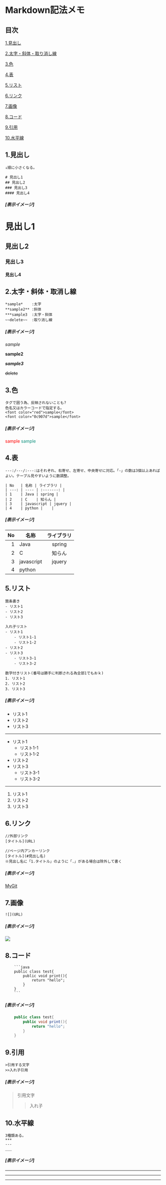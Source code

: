 # Markdown記法メモ 

## 目次 
[1.見出し](#1見出し) 

[2.太字・斜体・取り消し線](#2太字・斜体・取消し線) 

[3.色](#3色) 

[4.表](#4表) 

[5.リスト](#5リスト) 

[6.リンク](#6リンク) 

[7.画像](#7画像) 

[8.コード](#8コード) 

[9.引用](#9引用) 

[10.水平線](#10水平線) 

## 1.見出し 
```
↓順に小さくなる。

# 見出し1
## 見出し2
### 見出し3
#### 見出し4
```
##### [表示イメージ]
# 見出し1
## 見出し2
### 見出し3
#### 見出し4


## 2.太字・斜体・取消し線 
```
*sample*    :太字
**sample2** :斜体
***sample3  :太字・斜体
~~delete~~  :取り消し線
```
##### [表示イメージ] 
*sample*  

**sample2**  

***sample3***  

~~delete~~    


## 3.色 
```
タグで囲う為、反映されないことも?
色名又はカラーコードで指定する。
<font color="red">sample</font>
<font color="0c907d">sample</font>
``` 
##### [表示イメージ] 
<font color="red">sample</font>
<font color="0c907d">sample</font>

## 4.表 
```
---:/---/:---:はそれぞれ、右寄せ、左寄せ、中央寄せに対応。「-」の数は3個以上あればよい。テーブル見やすいように数調整。

| No   | 名称 | ライブラリ |
| ---: | ---- | :-------: |
| 1    | Java | spring |
| 2    | C    | 知らん |
| 3    | javascript | jquery |
| 4    | python |    |

```
##### [表示イメージ] 
| No   | 名称 | ライブラリ |
| ---: | ---- | :-------: |
| 1    | Java | spring |
| 2    | C    | 知らん |
| 3    | javascript | jquery |
| 4    | python |    |

## 5.リスト 
```
箇条書き
- リスト1
- リスト2
- リスト3

入れ子リスト
- リスト1
    - リスト1-1
    - リスト1-2
- リスト2
- リスト3
    - リスト3-1
    - リスト3-2

数字付きリスト(番号は勝手に判断される為全部1でもおｋ)
1. リスト1
2. リスト2
3. リスト3

```
##### [表示イメージ] 
- リスト1
- リスト2
- リスト3
---
- リスト1
    - リスト1-1
    - リスト1-2
- リスト2
- リスト3
    - リスト3-1
    - リスト3-2
---
1. リスト1
1. リスト2
1. リスト3

## 6.リンク 
```
//外部リンク
[タイトル](URL)

//ページ内アンカーリンク
[タイトル](#見出し名)
※見出し名に「1.タイトル」のように「.」がある場合は除外して書く
```
##### [表示イメージ] 
[MyGit](https://github.com/70ekanetugu/memo)

## 7.画像 
```
![](URL)
```
##### [表示イメージ] 
![](https://github.com/70ekanetugu/memo/sample)

## 8.コード 
```
    ```java
    public class test{
        public void print(){
            return "hello";
        }
    }
    ```
```
##### [表示イメージ] 
```java
    public class test{
        public void print(){
            return "hello";
        }
    }
```

## 9.引用
```
>引用する文字
>>入れ子引用

```
##### [表示イメージ] 
>引用文字
>>入れ子

## 10.水平線
```
3種類ある。
*** 
---
___
```
##### [表示イメージ] 
***
---
___
